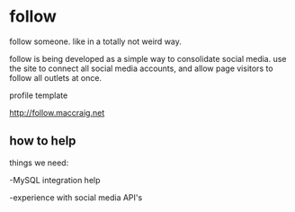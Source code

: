 # follow
follow someone. like in a totally not weird way.

follow is being developed as a simple way to consolidate social media. use the site to connect all social media accounts, and allow page visitors to follow all outlets at once.

profile template

http://follow.maccraig.net


## how to help
things we need:

  -MySQL integration help
  
  -experience with social media API's
